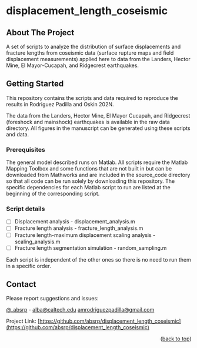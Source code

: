 # displacement_length_coseismic

<!-- Improved compatibility of back to top link: See: https://github.com/othneildrew/Best-README-Template/pull/73 -->
<a name="readme-top"></a>
<!--
*** Thanks for checking out the Best-README-Template. If you have a suggestion
*** that would make this better, please fork the repo and create a pull request
*** or simply open an issue with the tag "enhancement".
*** Don't forget to give the project a star!
*** Thanks again! Now go create something AMAZING! :D
-->


<!-- ABOUT THE PROJECT -->
## About The Project

A set of scripts to analyze the distribution of surface displacements and fracture lengths from coseismic data (surface rupture maps and field displacement measurements) applied here to data from the Landers, Hector Mine, El Mayor-Cucapah, and Ridgecrest earthquakes. 

<!-- GETTING STARTED -->
## Getting Started

This repository contains the scripts and data required to reproduce the results in Rodriguez Padilla and Oskin 202N. 

The data from the Landers, Hector Mine, El Mayor Cucapah, and Ridgecrest (foreshock and mainshock) earthquakes is available in the raw data directory. All figures in the manuscript can be generated using these scripts and data. 

### Prerequisites

The general model described runs on Matlab. All scripts require the Matlab Mapping Toolbox and some functions that are not built in but can be downloaded from Mathworks and are included in the source_code directory so that all code can be run solely by downloading this repository. The specific dependencies for each Matlab script to run are listed at the beginning of the corresponding script. 


<!-- ROADMAP -->
### Script details

- [ ] Displacement analysis - displacement_analysis.m
- [ ] Fracture length analysis - fracture_length_analysis.m 
- [ ] Fracture length-maximum displacement scaling analysis - scaling_analysis.m
- [ ] Fracture length segmentation simulation - random_sampling.m

Each script is independent of the other ones so there is no need to run them in a specific order.

<!-- CONTACT -->
## Contact

Please report suggestions and issues:

[@_absrp](https://twitter.com/_absrp) - alba@caltech.edu amrodriguezpadilla@gmail.com

Project Link: [https://github.com/absrp/displacement_length_coseismic](https://github.com/absrp/displacement_length_coseismic)

<p align="right">(<a href="#readme-top">back to top</a>)</p>





